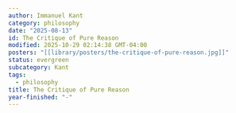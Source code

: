 ```yaml
---
author: Immanuel Kant
category: philosophy
date: "2025-08-13"
id: The Critique of Pure Reason
modified: 2025-10-29 02:14:38 GMT-04:00
posters: "[[library/posters/the-critique-of-pure-reason.jpg]]"
status: evergreen
subcategory: Kant
tags:
  - philosophy
title: The Critique of Pure Reason
year-finished: "-"
---
```

